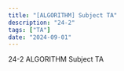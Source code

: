 ```yaml
---
title: "[ALGORITHM] Subject TA"
description: "24-2"
tags: ["TA"]
date: "2024-09-01"
---
```


24-2 ALGORITHM Subject TA